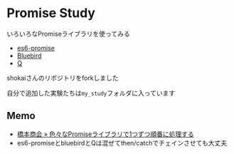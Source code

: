 # Promise Study

いろいろなPromiseライブラリを使ってみる

- [es6-promise](https://www.npmjs.org/package/es6-promise)
- [Bluebird](https://github.com/petkaantonov/bluebird)
- [Q](https://github.com/kriskowal/q)

shokaiさんのリポジトリをforkしました

自分で追加した実験たちは```my_study```フォルダに入っています

## Memo

- [橋本商会 » 色々なPromiseライブラリで1つずつ順番に処理する](http://shokai.org/blog/archives/9350)
- es6-promiseとbluebirdとQは混ぜてthen/catchでチェインさせても大丈夫


